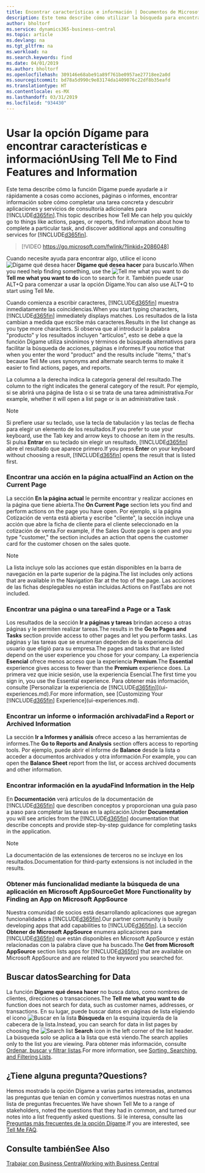 ```yaml
---
title: Encontrar características e información | Documentos de Microsoft
description: Este tema describe cómo utilizar la búsqueda para encontrar acciones, páginas, informes, documentación y datos, así como otras aplicaciones y servicios de consultoría.
author: bholtorf
ms.service: dynamics365-business-central
ms.topic: article
ms.devlang: na
ms.tgt_pltfrm: na
ms.workload: na
ms.search.keywords: find
ms.date: 04/01/2019
ms.author: bholtorf
ms.openlocfilehash: 309146e68abe91a89f761be0957ae27718ee2a0d
ms.sourcegitcommit: bd78a5d990c9e83174da1409076c22df8b35eafd
ms.translationtype: HT
ms.contentlocale: es-MX
ms.lasthandoff: 03/31/2019
ms.locfileid: "934430"
---
```

# <a name="using-tell-me-to-find-features-and-information"></a><span data-ttu-id="52b32-103">Usar la opción Dígame para encontrar características e información</span><span class="sxs-lookup"><span data-stu-id="52b32-103">Using Tell Me to Find Features and Information</span></span>  
<span data-ttu-id="52b32-104">Este tema describe cómo la función Dígame puede ayudarle a ir rápidamente a cosas como acciones, páginas o informes, encontrar información sobre cómo completar una tarea concreta y descubrir aplicaciones y servicios de consultoría adicionales para [!INCLUDE[d365fin](includes/d365fin_md.md)].</span><span class="sxs-lookup"><span data-stu-id="52b32-104">This topic describes how Tell Me can help you quickly go to things like actions, pages, or reports, find information about how to complete a particular task, and discover additional apps and consulting services for [!INCLUDE[d365fin](includes/d365fin_md.md)].</span></span>  
  

> [!VIDEO https://go.microsoft.com/fwlink/?linkid=2086048]

<span data-ttu-id="52b32-105">Cuando necesite ayuda para encontrar algo, utilice el icono ![Dígame qué desea hacer](media/ui-search/search.png "Buscar página o informe") **Dígame qué desea hacer** para buscarlo.</span><span class="sxs-lookup"><span data-stu-id="52b32-105">When you need help finding something, use the ![Tell me what you want to do](media/ui-search/search.png "Search for Page or Report") **Tell me what you want to do** icon to search for it.</span></span> <span data-ttu-id="52b32-106">También puede usar ALT+Q para comenzar a usar la opción Dígame.</span><span class="sxs-lookup"><span data-stu-id="52b32-106">You can also use ALT+Q to start using Tell Me.</span></span>

<span data-ttu-id="52b32-107">Cuando comienza a escribir caracteres, [!INCLUDE[d365fin](includes/d365fin_md.md)] muestra inmediatamente las coincidencias.</span><span class="sxs-lookup"><span data-stu-id="52b32-107">When you start typing characters, [!INCLUDE[d365fin](includes/d365fin_md.md)] immediately displays matches.</span></span> <span data-ttu-id="52b32-108">Los resultados de la lista cambian a medida que escribe más caracteres.</span><span class="sxs-lookup"><span data-stu-id="52b32-108">Results in the list change as you type more characters.</span></span> <span data-ttu-id="52b32-109">Si observa que al introducir la palabra "producto" y los resultados incluyen "artículos", esto se debe a que la función Dígame utiliza sinónimos y términos de búsqueda alternativos para facilitar la búsqueda de acciones, páginas e informes.</span><span class="sxs-lookup"><span data-stu-id="52b32-109">If you notice that when you enter the word "product" and the results include "items," that's because Tell Me uses synonyms and alternate search terms to make it easier to find actions, pages, and reports.</span></span> 

<span data-ttu-id="52b32-110">La columna a la derecha indica la categoría general del resultado.</span><span class="sxs-lookup"><span data-stu-id="52b32-110">The column to the right indicates the general category of the result.</span></span> <span data-ttu-id="52b32-111">Por ejemplo, si se abrirá una página de lista o si se trata de una tarea administrativa.</span><span class="sxs-lookup"><span data-stu-id="52b32-111">For example, whether it will open a list page or is an administrative task .</span></span>  

> [!NOTE]  
>   <span data-ttu-id="52b32-112">Si prefiere usar su teclado, use la tecla de tabulación y las teclas de flecha para elegir un elemento de los resultados.</span><span class="sxs-lookup"><span data-stu-id="52b32-112">If you prefer to use your keyboard, use the Tab key and arrow keys to choose an item in the results.</span></span> <span data-ttu-id="52b32-113">Si pulsa **Entrar** en su teclado sin elegir un resultado, [!INCLUDE[d365fin](includes/d365fin_md.md)] abre el resultado que aparece primero.</span><span class="sxs-lookup"><span data-stu-id="52b32-113">If you press **Enter** on your keyboard without choosing a result, [!INCLUDE[d365fin](includes/d365fin_md.md)] opens the result that is listed first.</span></span>

### <a name="find-an-action-on-the-current-page"></a><span data-ttu-id="52b32-114">Encontrar una acción en la página actual</span><span class="sxs-lookup"><span data-stu-id="52b32-114">Find an Action on the Current Page</span></span>
<span data-ttu-id="52b32-115">La sección **En la página actual** le permite encontrar y realizar acciones en la página que tiene abierta.</span><span class="sxs-lookup"><span data-stu-id="52b32-115">The **On Current Page** section lets you find and perform actions on the page you have open.</span></span> <span data-ttu-id="52b32-116">Por ejemplo, si la página Cotización de venta está abierta y escribe "cliente", la sección incluye una acción que abre la ficha de cliente para el cliente seleccionado en la cotización de venta.</span><span class="sxs-lookup"><span data-stu-id="52b32-116">For example, if the Sales Quote page is open and you type "customer," the section includes an action that opens the customer card for the customer chosen on the sales quote.</span></span> 

> [!NOTE]  
>   <span data-ttu-id="52b32-117">La lista incluye solo las acciones que están disponibles en la barra de navegación en la parte superior de la página.</span><span class="sxs-lookup"><span data-stu-id="52b32-117">The list includes only actions that are available in the Navigation Bar at the top of the page.</span></span> <span data-ttu-id="52b32-118">Las acciones de las fichas desplegables no están incluidas.</span><span class="sxs-lookup"><span data-stu-id="52b32-118">Actions on FastTabs are not included.</span></span>  

### <a name="find-a-page-or-a-task"></a><span data-ttu-id="52b32-119">Encontrar una página o una tarea</span><span class="sxs-lookup"><span data-stu-id="52b32-119">Find a Page or a Task</span></span>
<span data-ttu-id="52b32-120">Los resultados de la sección **Ir a páginas y tareas** brindan acceso a otras páginas y le permiten realizar tareas.</span><span class="sxs-lookup"><span data-stu-id="52b32-120">The results in the **Go to Pages and Tasks** section provide access to other pages and let you perform tasks.</span></span> <span data-ttu-id="52b32-121">Las páginas y las tareas que se enumeran dependen de la experiencia del usuario que eligió para su empresa.</span><span class="sxs-lookup"><span data-stu-id="52b32-121">The pages and tasks that are listed depend on the user experience you chose for your company.</span></span> <span data-ttu-id="52b32-122">La experiencia **Esencial** ofrece menos acceso que la experiencia **Premium**.</span><span class="sxs-lookup"><span data-stu-id="52b32-122">The **Essential** experience gives access to fewer than the **Premium** experience does.</span></span> <span data-ttu-id="52b32-123">La primera vez que inicie sesión, use la experiencia Esencial.</span><span class="sxs-lookup"><span data-stu-id="52b32-123">The first time you sign in, you use the Essential experience.</span></span> <span data-ttu-id="52b32-124">Para obtener más información, consulte [Personalizar la experiencia de [!INCLUDE[d365fin](includes/d365fin_md.md)]](ui-experiences.md).</span><span class="sxs-lookup"><span data-stu-id="52b32-124">For more information, see [Customizing Your [!INCLUDE[d365fin](includes/d365fin_md.md)] Experience](ui-experiences.md).</span></span>

### <a name="find-a-report-or-archived-information"></a><span data-ttu-id="52b32-125">Encontrar un informe o información archivada</span><span class="sxs-lookup"><span data-stu-id="52b32-125">Find a Report or Archived Information</span></span>
<span data-ttu-id="52b32-126">La sección **Ir a Informes y análisis** ofrece acceso a las herramientas de informes.</span><span class="sxs-lookup"><span data-stu-id="52b32-126">The **Go to Reports and Analysis** section offers access to reporting tools.</span></span> <span data-ttu-id="52b32-127">Por ejemplo, puede abrir el informe de **Balance** desde la lista o acceder a documentos archivados y otra información.</span><span class="sxs-lookup"><span data-stu-id="52b32-127">For example, you can open the **Balance Sheet** report from the list, or access archived documents and other information.</span></span>  

### <a name="find-information-in-the-help"></a><span data-ttu-id="52b32-128">Encontrar información en la ayuda</span><span class="sxs-lookup"><span data-stu-id="52b32-128">Find Information in the Help</span></span>
<span data-ttu-id="52b32-129">En **Documentación** verá artículos de la documentación de [!INCLUDE[d365fin](includes/d365fin_md.md)] que describen conceptos y proporcionan una guía paso a paso para completar las tareas en la aplicación.</span><span class="sxs-lookup"><span data-stu-id="52b32-129">Under **Documentation** you will see articles from the [!INCLUDE[d365fin](includes/d365fin_md.md)] documentation that describe concepts and provide step-by-step guidance for completing tasks in the application.</span></span>    

> [!NOTE]  
>   <span data-ttu-id="52b32-130">La documentación de las extensiones de terceros no se incluye en los resultados.</span><span class="sxs-lookup"><span data-stu-id="52b32-130">Documentation for third-party extensions is not included in the results.</span></span> 

### <a name="get-more-functionality-by-finding-an-app-on-microsoft-appsource"></a><span data-ttu-id="52b32-131">Obtener más funcionalidad mediante la búsqueda de una aplicación en Microsoft AppSource</span><span class="sxs-lookup"><span data-stu-id="52b32-131">Get More Functionality by Finding an App on Microsoft AppSource</span></span>
<span data-ttu-id="52b32-132">Nuestra comunidad de socios está desarrollando aplicaciones que agregan funcionalidades a [!INCLUDE[d365fin](includes/d365fin_md.md)].</span><span class="sxs-lookup"><span data-stu-id="52b32-132">Our partner community is busily developing apps that add capabilities to [!INCLUDE[d365fin](includes/d365fin_md.md)].</span></span> <span data-ttu-id="52b32-133">La sección **Obtener de Microsoft AppSource** enumera aplicaciones para [!INCLUDE[d365fin](includes/d365fin_md.md)] que están disponibles en Microsoft AppSource y están relacionadas con la palabra clave que ha buscado.</span><span class="sxs-lookup"><span data-stu-id="52b32-133">The **Get from Microsoft AppSource** section lists apps for [!INCLUDE[d365fin](includes/d365fin_md.md)] that are available on Microsoft AppSource and are related to the keyword you searched for.</span></span>

## <a name="searching-for-data"></a><span data-ttu-id="52b32-134">Buscar datos</span><span class="sxs-lookup"><span data-stu-id="52b32-134">Searching for Data</span></span>
<span data-ttu-id="52b32-135">La función **Dígame qué desea hacer** no busca datos, como nombres de clientes, direcciones o transacciones.</span><span class="sxs-lookup"><span data-stu-id="52b32-135">The **Tell me what you want to do** function does not search for data, such as customer names, addresses, or transactions.</span></span> <span data-ttu-id="52b32-136">En su lugar, puede buscar datos en páginas de lista eligiendo el icono ![Buscar en la lista](media/ui-search/search-list.png "icono Buscar en la lista") **Búsqueda** en la esquina izquierda de la cabecera de la lista.</span><span class="sxs-lookup"><span data-stu-id="52b32-136">Instead, you can search for data in list pages by choosing the ![Search list](media/ui-search/search-list.png "Search list icon") **Search** icon in the left corner of the list header.</span></span> <span data-ttu-id="52b32-137">La búsqueda solo se aplica a la lista que está viendo.</span><span class="sxs-lookup"><span data-stu-id="52b32-137">The search applies only to the list you are viewing.</span></span> <span data-ttu-id="52b32-138">Para obtener más información, consulte [Ordenar, buscar y filtrar listas](ui-enter-criteria-filters.md).</span><span class="sxs-lookup"><span data-stu-id="52b32-138">For more information, see [Sorting, Searching, and Filtering Lists](ui-enter-criteria-filters.md).</span></span>

## <a name="questions"></a><span data-ttu-id="52b32-139">¿Tiene alguna pregunta?</span><span class="sxs-lookup"><span data-stu-id="52b32-139">Questions?</span></span>
<span data-ttu-id="52b32-140">Hemos mostrado la opción Dígame a varias partes interesadas, anotamos las preguntas que tenían en común y convertimos nuestras notas en una lista de preguntas frecuentes.</span><span class="sxs-lookup"><span data-stu-id="52b32-140">We have shown Tell Me to a range of stakeholders, noted the questions that they had in common, and turned our notes into a list frequently asked questions.</span></span> <span data-ttu-id="52b32-141">Si le interesa, consulte las [Preguntas más frecuentes de la opción Dígame](ui-search-faq.md).</span><span class="sxs-lookup"><span data-stu-id="52b32-141">If you are interested, see [Tell Me FAQ](ui-search-faq.md).</span></span>

## <a name="see-also"></a><span data-ttu-id="52b32-142">Consulte también</span><span class="sxs-lookup"><span data-stu-id="52b32-142">See Also</span></span>
[<span data-ttu-id="52b32-143">Trabajar con Business Central</span><span class="sxs-lookup"><span data-stu-id="52b32-143">Working with Business Central</span></span>](ui-work-product.md)